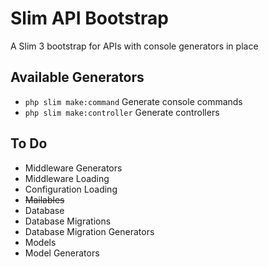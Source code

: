 # Slim API Bootstrap

A Slim 3 bootstrap for APIs with console generators in place

## Available Generators

- `php slim make:command` Generate console commands
- `php slim make:controller` Generate controllers

## To Do

- Middleware Generators
- Middleware Loading
- Configuration Loading
- ~~Mailables~~
- Database
- Database Migrations
- Database Migration Generators
- Models
- Model Generators
